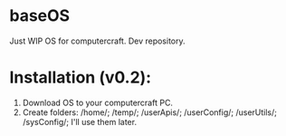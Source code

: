 # baseOS
Just WIP OS for computercraft. Dev repository. 
# Installation (v0.2):
1. Download OS to your computercraft PC.
2. Create folders: /home/; /temp/; /userApis/; /userConfig/; /userUtils/; /sysConfig/; I'll use them later.
